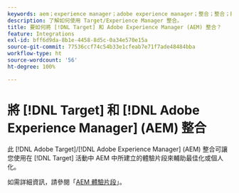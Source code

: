 ```yaml
---
keywords: aem；experience manager；adobe experience manager；整合；整合；體驗片段
description: 了解如何使用 Target/Experience Manager 整合。
title: 要如何將 [!DNL Target] 和 Adobe Experience Manager (AEM) 整合？
feature: Integrations
exl-id: bff6d9da-8b1e-4458-8d5c-0a34e570e15a
source-git-commit: 77536ccf74c54b33e1cfeab7e71f7ade48484bba
workflow-type: ht
source-wordcount: '56'
ht-degree: 100%

---
```


# 將 [!DNL Target] 和 [!DNL Adobe Experience Manager] (AEM) 整合

此 [!DNL Adobe Target]/[!DNL Adobe Experience Manager] (AEM) 整合可讓您使用在 [!DNL Target] 活動中 AEM 中所建立的體驗片段來輔助最佳化或個人化。

如需詳細資訊，請參閱「[AEM 體驗片段](/help/main/c-experiences/c-manage-content/aem-experience-fragments.md)」。
